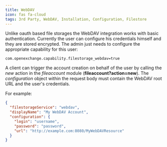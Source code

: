 ```yaml
---
title: WebDAV
icon: fas fa-cloud
tags: 3rd Party, WebDAV, Installation, Configuration, Filestore
---
```


Unlike oauth based file storages the WebDAV integration works with basic authentication. Currently the user can configure his credentials himself and they are stored encrypted. The admin just needs to configure the appropriate capability for this user:

```
com.openexchange.capability.filestorage_webdav=true 
```

A client can trigger the account creation on behalf of the user by calling the _new_ action in the _fileaccount_ module (__fileaccount?action=new__). 
The _configuration_ object within the request body must contain the WebDAV root URL and the user's credentials.

For example:

```json
{
  "filestorageService": "webdav",
  "displayName": "My WebDAV Account",
  "configuration": {
    "login": "username",
    "password": "password",
    "url": "http://example.com:8080/MyWebDAVResource"
  }
}
```
